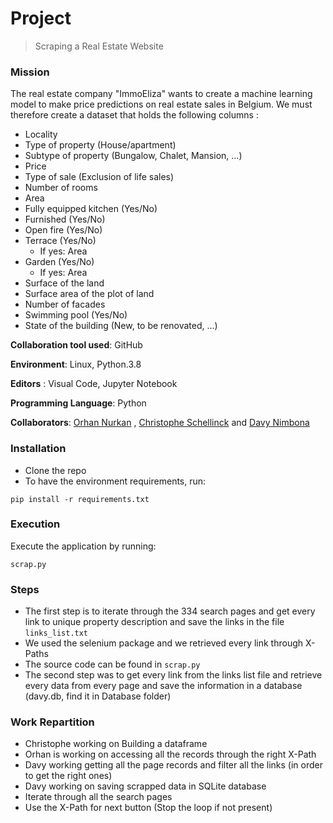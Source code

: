 # Project
> Scraping a Real Estate Website

### Mission
The real estate company "ImmoEliza" wants to create a machine learning model to make price predictions on real estate sales in Belgium. We must therefore create a dataset that holds the following columns :

- Locality
- Type of property (House/apartment)
- Subtype of property (Bungalow, Chalet, Mansion, ...)
- Price
- Type of sale (Exclusion of life sales)
- Number of rooms
- Area
- Fully equipped kitchen (Yes/No)
- Furnished (Yes/No)
- Open fire (Yes/No)
- Terrace (Yes/No) 
    - If yes: Area
- Garden (Yes/No)
   - If yes: Area
- Surface of the land
- Surface area of the plot of land
- Number of facades
- Swimming pool (Yes/No)
- State of the building (New, to be renovated, ...)

**Collaboration tool used**: GitHub

**Environment**: Linux, Python.3.8

**Editors** : Visual Code, Jupyter Notebook

**Programming Language**: Python

**Collaborators**: [Orhan Nurkan](https://github.com/orhannurkan) , [Christophe Schellinck](https://github.com/christopheschellinck) and [Davy Nimbona](https://github.com/davymariko)

### Installation
- Clone the repo
- To have the environment requirements, run:
```
pip install -r requirements.txt
```
### Execution
Execute the application by running:
```
scrap.py
```
### Steps
- The first step is to iterate through the 334 search pages and get every link to unique property description and save the links in the file `links_list.txt`
- We used the selenium package and we retrieved every link through X-Paths
- The source code can be found in `scrap.py`
- The second step was to get every link from the links list file and retrieve every data from every page and save the information in a database (davy.db, find it in Database folder)

### Work Repartition
- Christophe working on Building a dataframe
- Orhan is working on accessing all the records through the right X-Path
- Davy working getting all the page records and filter all the links (in order to get the right ones)
- Davy working on saving scrapped data in SQLite database
- Iterate through all the search pages
- Use the X-Path for next button (Stop the loop if not present)
